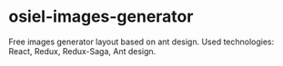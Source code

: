 # osiel-images-generator
Free images generator layout based on ant design. Used technologies: React, Redux, Redux-Saga, Ant design.
